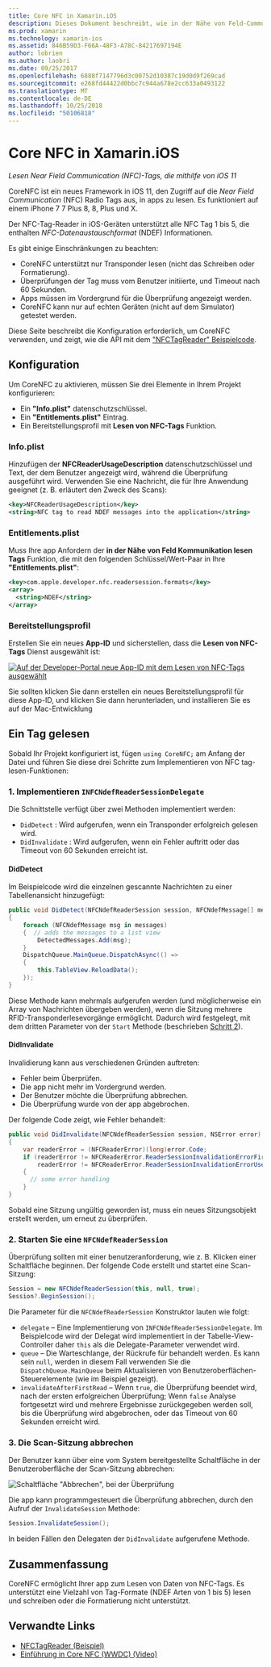 ```yaml
---
title: Core NFC in Xamarin.iOS
description: Dieses Dokument beschreibt, wie in der Nähe von Feld-Communication-Tags in Xamarin.iOS unter Verwendung der APIs in iOS 11 eingeführte gelesen wird.
ms.prod: xamarin
ms.technology: xamarin-ios
ms.assetid: 846B59D3-F66A-48F3-A78C-84217697194E
author: lobrien
ms.author: laobri
ms.date: 09/25/2017
ms.openlocfilehash: 6888f7147796d3c00752d10387c19d0d9f269cad
ms.sourcegitcommit: e268fd44422d0bbc7c944a678e2cc633a0493122
ms.translationtype: MT
ms.contentlocale: de-DE
ms.lasthandoff: 10/25/2018
ms.locfileid: "50106818"
---
```

# <a name="core-nfc-in-xamarinios"></a>Core NFC in Xamarin.iOS

_Lesen Near Field Communication (NFC)-Tags, die mithilfe von iOS 11_

CoreNFC ist ein neues Framework in iOS 11, den Zugriff auf die _Near Field Communication_ (NFC) Radio Tags aus, in apps zu lesen. Es funktioniert auf einem iPhone 7 7 Plus 8, 8, Plus und X.

Der NFC-Tag-Reader in iOS-Geräten unterstützt alle NFC Tag 1 bis 5, die enthalten _NFC-Datenaustauschformat_ (NDEF) Informationen.

Es gibt einige Einschränkungen zu beachten:

- CoreNFC unterstützt nur Transponder lesen (nicht das Schreiben oder Formatierung).
- Überprüfungen der Tag muss vom Benutzer initiierte, und Timeout nach 60 Sekunden.
- Apps müssen im Vordergrund für die Überprüfung angezeigt werden.
- CoreNFC kann nur auf echten Geräten (nicht auf dem Simulator) getestet werden.

Diese Seite beschreibt die Konfiguration erforderlich, um CoreNFC verwenden, und zeigt, wie die API mit dem ["NFCTagReader" Beispielcode](https://developer.xamarin.com/samples/monotouch/ios11/NFCTagReader/).

## <a name="configuration"></a>Konfiguration

Um CoreNFC zu aktivieren, müssen Sie drei Elemente in Ihrem Projekt konfigurieren:

- Ein **"Info.plist"** datenschutzschlüssel.
- Ein **"Entitlements.plist"** Eintrag.
- Ein Bereitstellungsprofil mit **Lesen von NFC-Tags** Funktion.

### <a name="infoplist"></a>Info.plist

Hinzufügen der **NFCReaderUsageDescription** datenschutzschlüssel und Text, der dem Benutzer angezeigt wird, während die Überprüfung ausgeführt wird. Verwenden Sie eine Nachricht, die für Ihre Anwendung geeignet (z. B. erläutert den Zweck des Scans):

```xml
<key>NFCReaderUsageDescription</key>
<string>NFC tag to read NDEF messages into the application</string>
```

### <a name="entitlementsplist"></a>Entitlements.plist

Muss Ihre app Anfordern der **in der Nähe von Feld Kommunikation lesen Tags** Funktion, die mit den folgenden Schlüssel/Wert-Paar in Ihre **"Entitlements.plist"**:

```xml
<key>com.apple.developer.nfc.readersession.formats</key>
<array>
  <string>NDEF</string>
</array>
```

### <a name="provisioning-profile"></a>Bereitstellungsprofil

Erstellen Sie ein neues **App-ID** und sicherstellen, dass die **Lesen von NFC-Tags** Dienst ausgewählt ist:

[![Auf der Developer-Portal neue App-ID mit dem Lesen von NFC-Tags ausgewählt](corenfc-images/app-services-nfc-sml.png)](corenfc-images/app-services-nfc.png#lightbox)

Sie sollten klicken Sie dann erstellen ein neues Bereitstellungsprofil für diese App-ID, und klicken Sie dann herunterladen, und installieren Sie es auf der Mac-Entwicklung

## <a name="reading-a-tag"></a>Ein Tag gelesen

Sobald Ihr Projekt konfiguriert ist, fügen `using CoreNFC;` am Anfang der Datei und führen Sie diese drei Schritte zum Implementieren von NFC tag-lesen-Funktionen:

### <a name="1-implement-infcndefreadersessiondelegate"></a>1. Implementieren `INFCNdefReaderSessionDelegate`

Die Schnittstelle verfügt über zwei Methoden implementiert werden:

- `DidDetect` : Wird aufgerufen, wenn ein Transponder erfolgreich gelesen wird.
- `DidInvalidate` : Wird aufgerufen, wenn ein Fehler auftritt oder das Timeout von 60 Sekunden erreicht ist.

#### <a name="diddetect"></a>DidDetect

Im Beispielcode wird die einzelnen gescannte Nachrichten zu einer Tabellenansicht hinzugefügt:

```csharp
public void DidDetect(NFCNdefReaderSession session, NFCNdefMessage[] messages)
{
    foreach (NFCNdefMessage msg in messages)
    {  // adds the messages to a list view
        DetectedMessages.Add(msg);
    }
    DispatchQueue.MainQueue.DispatchAsync(() =>
    {
        this.TableView.ReloadData();
    });
}
```

Diese Methode kann mehrmals aufgerufen werden (und möglicherweise ein Array von Nachrichten übergeben werden), wenn die Sitzung mehrere RFID-Transponderlesevorgänge ermöglicht. Dadurch wird festgelegt, mit dem dritten Parameter von der `Start` Methode (beschrieben [Schritt 2](#step2)).

#### <a name="didinvalidate"></a>DidInvalidate

Invalidierung kann aus verschiedenen Gründen auftreten:

- Fehler beim Überprüfen.
- Die app nicht mehr im Vordergrund werden.
- Der Benutzer möchte die Überprüfung abbrechen.
- Die Überprüfung wurde von der app abgebrochen.

Der folgende Code zeigt, wie Fehler behandelt:

```csharp
public void DidInvalidate(NFCNdefReaderSession session, NSError error)
{
    var readerError = (NFCReaderError)(long)error.Code;
    if (readerError != NFCReaderError.ReaderSessionInvalidationErrorFirstNDEFTagRead &&
        readerError != NFCReaderError.ReaderSessionInvalidationErrorUserCanceled)
    {
      // some error handling
    }
}
```

Sobald eine Sitzung ungültig geworden ist, muss ein neues Sitzungsobjekt erstellt werden, um erneut zu überprüfen.

<a name="step2" />

### <a name="2-start-an-nfcndefreadersession"></a>2. Starten Sie eine `NFCNdefReaderSession`

Überprüfung sollten mit einer benutzeranforderung, wie z. B. Klicken einer Schaltfläche beginnen.
Der folgende Code erstellt und startet eine Scan-Sitzung:

```csharp
Session = new NFCNdefReaderSession(this, null, true);
Session?.BeginSession();
```

Die Parameter für die `NFCNdefReaderSession` Konstruktor lauten wie folgt:

- `delegate` – Eine Implementierung von `INFCNdefReaderSessionDelegate`. Im Beispielcode wird der Delegat wird implementiert in der Tabelle-View-Controller daher `this` als die Delegate-Parameter verwendet wird.
- `queue` – Die Warteschlange, der Rückrufe für behandelt werden. Es kann sein `null`, werden in diesem Fall verwenden Sie die `DispatchQueue.MainQueue` beim Aktualisieren von Benutzeroberflächen-Steuerelemente (wie im Beispiel gezeigt).
- `invalidateAfterFirstRead` – Wenn `true`, die Überprüfung beendet wird, nach der ersten erfolgreichen Überprüfung; Wenn `false` Analyse fortgesetzt wird und mehrere Ergebnisse zurückgegeben werden soll, bis die Überprüfung wird abgebrochen, oder das Timeout von 60 Sekunden erreicht wird.


### <a name="3-cancel-the-scanning-session"></a>3. Die Scan-Sitzung abbrechen

Der Benutzer kann über eine vom System bereitgestellte Schaltfläche in der Benutzeroberfläche der Scan-Sitzung abbrechen:

![Schaltfläche "Abbrechen", bei der Überprüfung](corenfc-images/scan-cancel-sml.png)

Die app kann programmgesteuert die Überprüfung abbrechen, durch den Aufruf der `InvalidateSession` Methode:

```csharp
Session.InvalidateSession();
```

In beiden Fällen den Delegaten der `DidInvalidate` aufgerufene Methode.

## <a name="summary"></a>Zusammenfassung

CoreNFC ermöglicht Ihrer app zum Lesen von Daten von NFC-Tags. Es unterstützt eine Vielzahl von Tag-Formate (NDEF Arten von 1 bis 5) lesen und schreiben oder die Formatierung nicht unterstützt.


## <a name="related-links"></a>Verwandte Links

- [NFCTagReader (Beispiel)](https://developer.xamarin.com/samples/monotouch/ios11/NFCTagReader/)
- [Einführung in Core NFC (WWDC) (Video)](https://developer.apple.com/videos/play/wwdc2017/718/)
